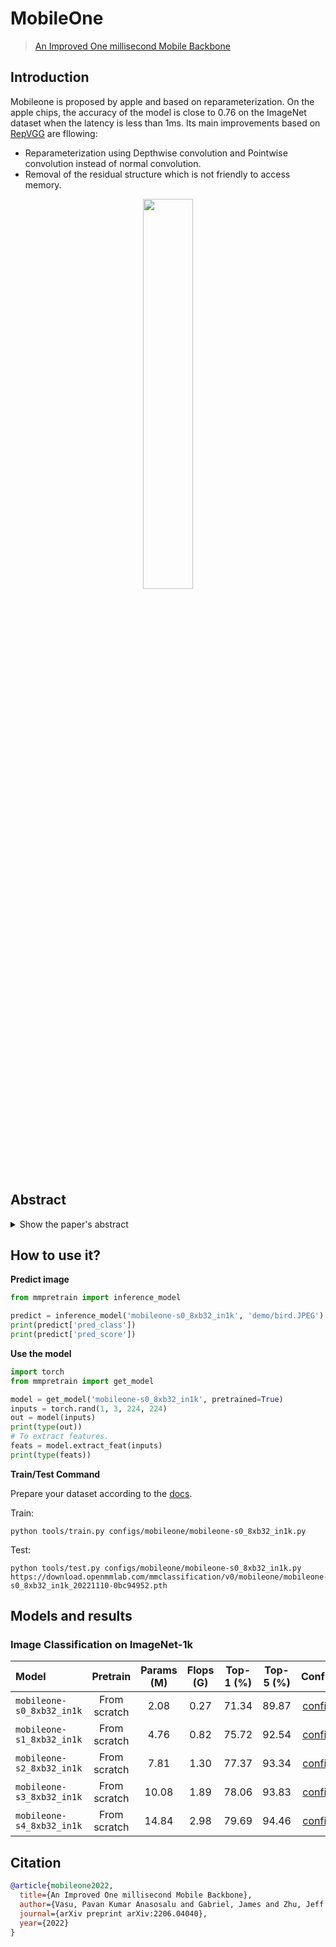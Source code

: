 # MobileOne

> [An Improved One millisecond Mobile Backbone](https://arxiv.org/abs/2206.04040)

<!-- [ALGORITHM] -->

## Introduction

Mobileone is proposed by apple and based on reparameterization. On the apple chips, the accuracy of the model is close to 0.76 on the ImageNet dataset when the latency is less than 1ms. Its main improvements based on [RepVGG](../repvgg) are fllowing:

- Reparameterization using Depthwise convolution and Pointwise convolution instead of normal convolution.
- Removal of the residual structure which is not friendly to access memory.

<div align=center>
<img src="https://user-images.githubusercontent.com/18586273/183552452-74657532-f461-48f7-9aa7-c23f006cdb07.png" width="40%"/>
</div>

## Abstract

<details>

<summary>Show the paper's abstract</summary>

<br>
Efficient neural network backbones for mobile devices are often optimized for metrics such as FLOPs or parameter count. However, these metrics may not correlate well with latency of the network when deployed on a mobile device. Therefore, we perform extensive analysis of different metrics by deploying several mobile-friendly networks on a mobile device. We identify and analyze architectural and optimization bottlenecks in recent efficient neural networks and provide ways to mitigate these bottlenecks. To this end, we design an efficient backbone MobileOne, with variants achieving an inference time under 1 ms on an iPhone12 with 75.9% top-1 accuracy on ImageNet. We show that MobileOne achieves state-of-the-art performance within the efficient architectures while being many times faster on mobile. Our best model obtains similar performance on ImageNet as MobileFormer while being 38x faster. Our model obtains 2.3% better top-1 accuracy on ImageNet than EfficientNet at similar latency. Furthermore, we show that our model generalizes to multiple tasks - image classification, object detection, and semantic segmentation with significant improvements in latency and accuracy as compared to existing efficient architectures when deployed on a mobile device.
</br>

</details>

## How to use it?

<!-- [TABS-BEGIN] -->

**Predict image**

```python
from mmpretrain import inference_model

predict = inference_model('mobileone-s0_8xb32_in1k', 'demo/bird.JPEG')
print(predict['pred_class'])
print(predict['pred_score'])
```

**Use the model**

```python
import torch
from mmpretrain import get_model

model = get_model('mobileone-s0_8xb32_in1k', pretrained=True)
inputs = torch.rand(1, 3, 224, 224)
out = model(inputs)
print(type(out))
# To extract features.
feats = model.extract_feat(inputs)
print(type(feats))
```

**Train/Test Command**

Prepare your dataset according to the [docs](https://mmpretrain.readthedocs.io/en/main/user_guides/dataset_prepare.html#prepare-dataset).

Train:

```shell
python tools/train.py configs/mobileone/mobileone-s0_8xb32_in1k.py
```

Test:

```shell
python tools/test.py configs/mobileone/mobileone-s0_8xb32_in1k.py https://download.openmmlab.com/mmclassification/v0/mobileone/mobileone-s0_8xb32_in1k_20221110-0bc94952.pth
```

<!-- [TABS-END] -->

## Models and results

### Image Classification on ImageNet-1k

| Model                     |   Pretrain   | Params (M) | Flops (G) | Top-1 (%) | Top-5 (%) |                Config                |                                                                                                                 Download                                                                                                                  |
| :------------------------ | :----------: | :--------: | :-------: | :-------: | :-------: | :----------------------------------: | :---------------------------------------------------------------------------------------------------------------------------------------------------------------------------------------------------------------------------------------: |
| `mobileone-s0_8xb32_in1k` | From scratch |    2.08    |   0.27    |   71.34   |   89.87   | [config](mobileone-s0_8xb32_in1k.py) | [model](https://download.openmmlab.com/mmclassification/v0/mobileone/mobileone-s0_8xb32_in1k_20221110-0bc94952.pth) \| [log](https://download.openmmlab.com/mmclassification/v0/mobileone/mobileone-s0_8xb32_in1k_20221110-0bc94952.json) |
| `mobileone-s1_8xb32_in1k` | From scratch |    4.76    |   0.82    |   75.72   |   92.54   | [config](mobileone-s1_8xb32_in1k.py) | [model](https://download.openmmlab.com/mmclassification/v0/mobileone/mobileone-s1_8xb32_in1k_20221110-ceeef467.pth) \| [log](https://download.openmmlab.com/mmclassification/v0/mobileone/mobileone-s1_8xb32_in1k_20221110-ceeef467.json) |
| `mobileone-s2_8xb32_in1k` | From scratch |    7.81    |   1.30    |   77.37   |   93.34   | [config](mobileone-s2_8xb32_in1k.py) | [model](https://download.openmmlab.com/mmclassification/v0/mobileone/mobileone-s2_8xb32_in1k_20221110-9c7ecb97.pth) \| [log](https://download.openmmlab.com/mmclassification/v0/mobileone/mobileone-s2_8xb32_in1k_20221110-9c7ecb97.json) |
| `mobileone-s3_8xb32_in1k` | From scratch |   10.08    |   1.89    |   78.06   |   93.83   | [config](mobileone-s3_8xb32_in1k.py) | [model](https://download.openmmlab.com/mmclassification/v0/mobileone/mobileone-s3_8xb32_in1k_20221110-c95eb3bf.pth) \| [log](https://download.openmmlab.com/mmclassification/v0/mobileone/mobileone-s3_8xb32_in1k_20221110-c95eb3bf.json) |
| `mobileone-s4_8xb32_in1k` | From scratch |   14.84    |   2.98    |   79.69   |   94.46   | [config](mobileone-s4_8xb32_in1k.py) | [model](https://download.openmmlab.com/mmclassification/v0/mobileone/mobileone-s4_8xb32_in1k_20221110-28d888cb.pth) \| [log](https://download.openmmlab.com/mmclassification/v0/mobileone/mobileone-s4_8xb32_in1k_20221110-28d888cb.json) |

## Citation

```bibtex
@article{mobileone2022,
  title={An Improved One millisecond Mobile Backbone},
  author={Vasu, Pavan Kumar Anasosalu and Gabriel, James and Zhu, Jeff and Tuzel, Oncel and Ranjan, Anurag},
  journal={arXiv preprint arXiv:2206.04040},
  year={2022}
}
```
